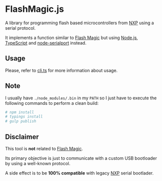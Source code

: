 # FlashMagic.js

A library for programming flash based microcontrollers from [NXP](http://www.nxp.com/microcontrollers) using a serial protocol.

It implements a function similar to [Flash Magic](http://www.flashmagictool.com) but using [Node.js](https://github.com/nodejs/node), [TypeScript](https://github.com/microsoft/typescript) and [node-serialport](https://github.com/voodootikigod/node-serialport) instead.

## Usage

Please, refer to [cli.ts](https://github.com/claudio-destro/flashmagic.js/blob/master/src/cli.ts) for more information about usage.

## Note

I usually have `./node_modules/.bin` in my `PATH` so I just have to execute the following commands to perform a clean build:

```bash
# npm install
# typings install
# gulp publish
```

## Disclaimer

This tool is **not** related to [Flash Magic](http://www.flashmagictool.com).

Its primary objective is just to communicate with a custom USB bootloader by using a well-known protocol.

A side effect is to be **100% compatible** with legacy [NXP](http://www.nxp.com/microcontrollers) serial bootlader.
